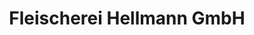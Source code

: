 ---
title: "Fleischerei Hellmann GmbH"
url: /waltershausen/fleischerei-hellmann-gmbh/
shop: Metzgerei
---